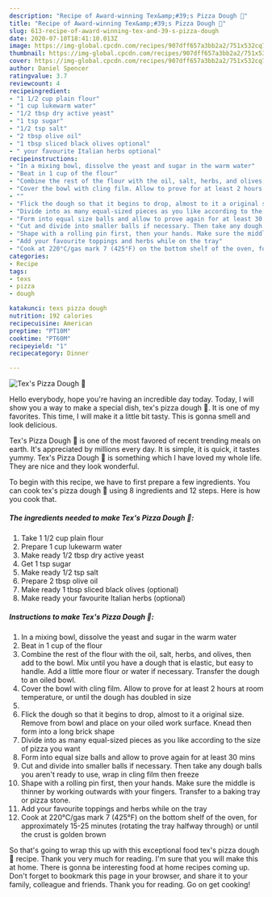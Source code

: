 ```yaml
---
description: "Recipe of Award-winning Tex&amp;#39;s Pizza Dough 🍕"
title: "Recipe of Award-winning Tex&amp;#39;s Pizza Dough 🍕"
slug: 613-recipe-of-award-winning-tex-and-39-s-pizza-dough
date: 2020-07-10T18:41:10.013Z
image: https://img-global.cpcdn.com/recipes/907dff657a3bb2a2/751x532cq70/texs-pizza-dough-🍕-recipe-main-photo.jpg
thumbnail: https://img-global.cpcdn.com/recipes/907dff657a3bb2a2/751x532cq70/texs-pizza-dough-🍕-recipe-main-photo.jpg
cover: https://img-global.cpcdn.com/recipes/907dff657a3bb2a2/751x532cq70/texs-pizza-dough-🍕-recipe-main-photo.jpg
author: Daniel Spencer
ratingvalue: 3.7
reviewcount: 4
recipeingredient:
- "1 1/2 cup plain flour"
- "1 cup lukewarm water"
- "1/2 tbsp dry active yeast"
- "1 tsp sugar"
- "1/2 tsp salt"
- "2 tbsp olive oil"
- "1 tbsp sliced black olives optional"
- " your favourite Italian herbs optional"
recipeinstructions:
- "In a mixing bowl, dissolve the yeast and sugar in the warm water"
- "Beat in 1 cup of the flour"
- "Combine the rest of the flour with the oil, salt, herbs, and olives, then add to the bowl. Mix until you have a dough that is elastic, but easy to handle. Add a little more flour or water if necessary. Transfer the dough to an oiled bowl."
- "Cover the bowl with cling film. Allow to prove for at least 2 hours at room temperature, or until the dough has doubled in size"
- ""
- "Flick the dough so that it begins to drop, almost to it a original size. Remove from bowl and place on your oiled work surface. Knead then form into a long brick shape"
- "Divide into as many equal-sized pieces as you like according to the size of pizza you want"
- "Form into equal size balls and allow to prove again for at least 30 mins"
- "Cut and divide into smaller balls if necessary. Then take any dough balls you aren&#39;t ready to use, wrap in cling film then freeze"
- "Shape with a rolling pin first, then your hands. Make sure the middle is thinner by working outwards with your fingers. Transfer to a baking tray or pizza stone."
- "Add your favourite toppings and herbs while on the tray"
- "Cook at 220°C/gas mark 7 (425°F) on the bottom shelf of the oven, for approximately 15-25 minutes (rotating the tray halfway through) or until the crust is golden brown"
categories:
- Recipe
tags:
- texs
- pizza
- dough

katakunci: texs pizza dough 
nutrition: 192 calories
recipecuisine: American
preptime: "PT10M"
cooktime: "PT60M"
recipeyield: "1"
recipecategory: Dinner

---
```



![Tex&#39;s Pizza Dough 🍕](https://img-global.cpcdn.com/recipes/907dff657a3bb2a2/751x532cq70/texs-pizza-dough-🍕-recipe-main-photo.jpg)

Hello everybody, hope you're having an incredible day today. Today, I will show you a way to make a special dish, tex&#39;s pizza dough 🍕. It is one of my favorites. This time, I will make it a little bit tasty. This is gonna smell and look delicious.



Tex&#39;s Pizza Dough 🍕 is one of the most favored of recent trending meals on earth. It's appreciated by millions every day. It is simple, it is quick, it tastes yummy. Tex&#39;s Pizza Dough 🍕 is something which I have loved my whole life. They are nice and they look wonderful.


To begin with this recipe, we have to first prepare a few ingredients. You can cook tex&#39;s pizza dough 🍕 using 8 ingredients and 12 steps. Here is how you cook that.

<!--inarticleads1-->

##### The ingredients needed to make Tex&#39;s Pizza Dough 🍕:

1. Take 1 1/2 cup plain flour
1. Prepare 1 cup lukewarm water
1. Make ready 1/2 tbsp dry active yeast
1. Get 1 tsp sugar
1. Make ready 1/2 tsp salt
1. Prepare 2 tbsp olive oil
1. Make ready 1 tbsp sliced black olives (optional)
1. Make ready  your favourite Italian herbs (optional)




<!--inarticleads2-->

##### Instructions to make Tex&#39;s Pizza Dough 🍕:

1. In a mixing bowl, dissolve the yeast and sugar in the warm water
1. Beat in 1 cup of the flour
1. Combine the rest of the flour with the oil, salt, herbs, and olives, then add to the bowl. Mix until you have a dough that is elastic, but easy to handle. Add a little more flour or water if necessary. Transfer the dough to an oiled bowl.
1. Cover the bowl with cling film. Allow to prove for at least 2 hours at room temperature, or until the dough has doubled in size
1. 
1. Flick the dough so that it begins to drop, almost to it a original size. Remove from bowl and place on your oiled work surface. Knead then form into a long brick shape
1. Divide into as many equal-sized pieces as you like according to the size of pizza you want
1. Form into equal size balls and allow to prove again for at least 30 mins
1. Cut and divide into smaller balls if necessary. Then take any dough balls you aren&#39;t ready to use, wrap in cling film then freeze
1. Shape with a rolling pin first, then your hands. Make sure the middle is thinner by working outwards with your fingers. Transfer to a baking tray or pizza stone.
1. Add your favourite toppings and herbs while on the tray
1. Cook at 220°C/gas mark 7 (425°F) on the bottom shelf of the oven, for approximately 15-25 minutes (rotating the tray halfway through) or until the crust is golden brown




So that's going to wrap this up with this exceptional food tex&#39;s pizza dough 🍕 recipe. Thank you very much for reading. I'm sure that you will make this at home. There is gonna be interesting food at home recipes coming up. Don't forget to bookmark this page in your browser, and share it to your family, colleague and friends. Thank you for reading. Go on get cooking!

